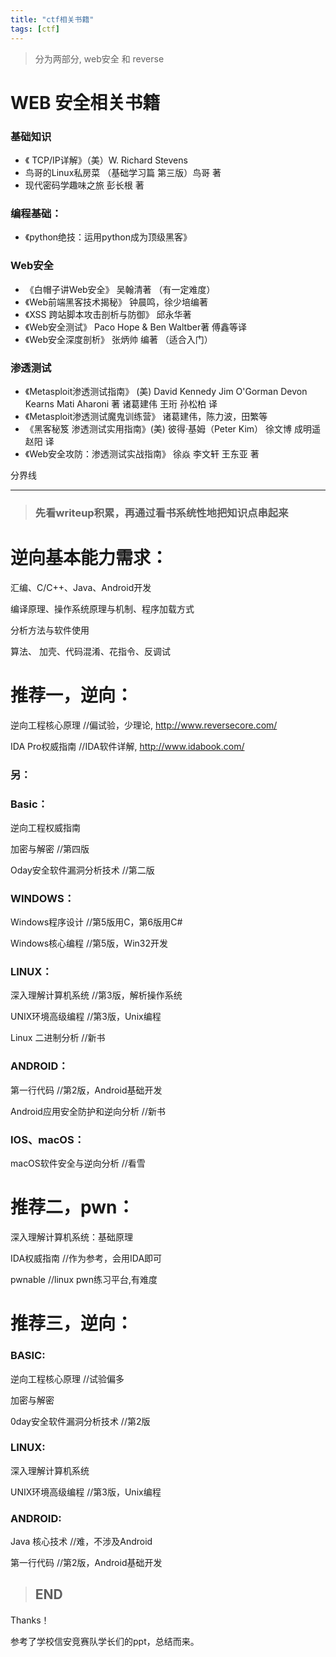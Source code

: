 ```yaml
---
title: "ctf相关书籍"
tags: [ctf]
---
```


> 分为两部分, web安全 和 reverse 


# WEB 安全相关书籍

### 基础知识
* 《 TCP/IP详解》（美）W. Richard Stevens
* 鸟哥的Linux私房菜 （基础学习篇 第三版）鸟哥 著
* 现代密码学趣味之旅  彭长根 著

### 编程基础：
* 《python绝技：运用python成为顶级黑客》

### Web安全
* 《白帽子讲Web安全》 吴翰清著 （有一定难度）
* 《Web前端黑客技术揭秘》 钟晨鸣，徐少培编著
* 《XSS 跨站脚本攻击剖析与防御》 邱永华著
* 《Web安全测试》  Paco Hope & Ben Waltber著 傅鑫等译
* 《Web安全深度剖析》 张炳帅 编著   （适合入门） 

### 渗透测试
* 《Metasploit渗透测试指南》 (美) David Kennedy Jim O'Gorman Devon Kearns Mati Aharoni 著 诸葛建伟 王珩 孙松柏 译
* 《Metasploit渗透测试魔鬼训练营》 诸葛建伟，陈力波，田繁等
* 《黑客秘笈 渗透测试实用指南》(美) 彼得·基姆（Peter Kim） 徐文博 成明遥 赵阳 译
* 《Web安全攻防：渗透测试实战指南》 徐焱 李文轩 王东亚 著

分界线
***

> ### 先看writeup积累，再通过看书系统性地把知识点串起来


# **逆向基本能力需求：**

汇编、C/C++、Java、Android开发

编译原理、操作系统原理与机制、程序加载方式

分析方法与软件使用

算法、 加壳、代码混淆、花指令、反调试

# **推荐一，逆向：**

逆向工程核心原理 //偏试验，少理论, http://www.reversecore.com/

IDA Pro权威指南  //IDA软件详解, http://www.idabook.com/

### 另：

### Basic：

逆向工程权威指南

加密与解密  //第四版

Oday安全软件漏洞分析技术  //第二版

### WINDOWS：

Windows程序设计  //第5版用C，第6版用C#

Windows核心编程  //第5版，Win32开发

### LINUX：

深入理解计算机系统  //第3版，解析操作系统

UNIX环境高级编程  //第3版，Unix编程

Linux 二进制分析  //新书

### ANDROID：

第一行代码  //第2版，Android基础开发

Android应用安全防护和逆向分析  //新书

### IOS、macOS：

macOS软件安全与逆向分析  //看雪

# **推荐二，pwn：**

深入理解计算机系统：基础原理

IDA权威指南  //作为参考，会用IDA即可

pwnable  //linux pwn练习平台,有难度


# **推荐三，逆向：**

### BASIC:

逆向工程核心原理  //试验偏多

加密与解密

0day安全软件漏洞分析技术  //第2版

### LINUX:

深入理解计算机系统  

UNIX环境高级编程  //第3版，Unix编程

### ANDROID:

Java 核心技术  //难，不涉及Android

第一行代码  //第2版，Android基础开发




> ## END

Thanks！

参考了学校信安竞赛队学长们的ppt，总结而来。
